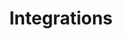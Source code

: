 ---
#Delimiter files are used to separate the list of documentation pages into sections.
title: "Integrations"
type: delimiter
weight: 30 # Change this weight to change order of sections
sitemapExclude: True
---